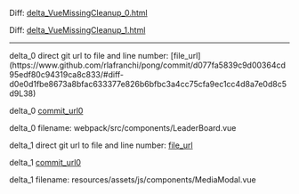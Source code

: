 Diff: [delta_VueMissingCleanup_0.html](./delta_VueMissingCleanup_0.html)

Diff: [delta_VueMissingCleanup_1.html](./delta_VueMissingCleanup_1.html)

<hr>
delta_0 direct git url to file and line number: [file_url](https://www.github.com/rlafranchi/pong/commit/d077fa5839c9d00364cd95edf80c94319ca8c833/#diff-d0e0d1fbe8673a8bfac633377e826b6bfbc3a4cc75cfa9ec1cc4d8a7e0d8c5d9L38)

delta_0 [commit_url0](https://www.github.com/rlafranchi/pong/commit/d077fa5839c9d00364cd95edf80c94319ca8c833)

delta_0 filename: webpack/src/components/LeaderBoard.vue



delta_1 direct git url to file and line number: [file_url](https://www.github.com/talvbansal/media-manager/commit/6a6de861e5c23d2df077be96a282a53c840b052e/#diff-8295482a8496d2027532b1fb16158df858ae1957280e5f151db8d2c8d417a17cL23)

delta_1 [commit_url0](https://www.github.com/talvbansal/media-manager/commit/6a6de861e5c23d2df077be96a282a53c840b052e)

delta_1 filename: resources/assets/js/components/MediaModal.vue



